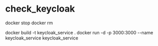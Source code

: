# check_keycloak
docker stop <container id>
docker rm <container id>

docker build -t keycloak_service .
docker run -d -p 3000:3000 --name keycloak_service keycloak_service
